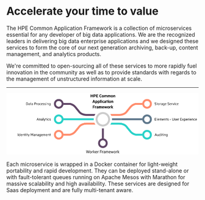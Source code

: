 # Accelerate your time to value

The HPE Common Application Framework is a collection of microservices essential for any developer of big data applications. 
We are the recognized leaders in delivering big data enterprise applications and we designed these services to form the core of our next generation archiving, 
back-up, content management, and analytics products.

We're committed to open-sourcing all of these services to more rapidly fuel innovation in the community as well as to provide standards 
with regards to the management of unstructured information at scale.

---

![Overview](assets/img/microservices-graphic.png)

Each microservice is wrapped in a Docker container for light-weight portability and rapid development. 
They can be deployed stand-alone or with fault-tolerant queues running on Apache Mesos with Marathon for massive scalability 
and high availability. These services are designed for Saas deployment and are fully multi-tenant aware.
